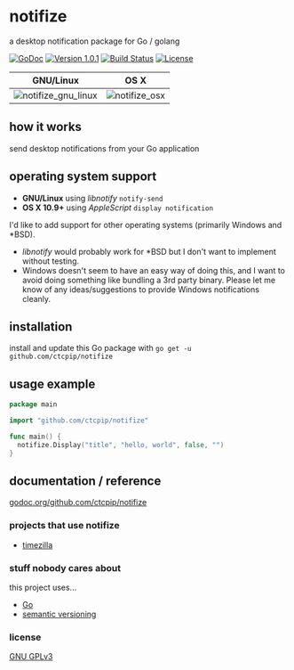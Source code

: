 # notifize

a desktop notification package for Go / golang

[![GoDoc](https://godoc.org/github.com/ctcpip/notifize?status.svg)](http://godoc.org/github.com/ctcpip/notifize)
[![Version 1.0.1](https://img.shields.io/badge/version-1.0.1-blue.svg)](http://github.com/ctcpip/notifize/releases/latest)
[![Build Status](https://img.shields.io/travis/ctcpip/notifize.svg)](http://travis-ci.org/ctcpip/notifize)
[![License](https://img.shields.io/badge/license-GNU%20GPLv3-blue.svg)](./LICENSE)

| GNU/Linux | OS X |
|:-------------:|:-------------:|
|![notifize_gnu_linux](https://cloud.githubusercontent.com/assets/15326526/16973882/1c794dbc-4dfd-11e6-9136-78f6b7760914.png)|![notifize_osx](https://cloud.githubusercontent.com/assets/15326526/16973883/1c7fe456-4dfd-11e6-9551-7a8b527b8ec6.png)|

## how it works

send desktop notifications from your Go application

## operating system support

* __GNU/Linux__ using _libnotify_ `notify-send`
* __OS X 10.9+__ using _AppleScript_ `display notification`

I'd like to add support for other operating systems (primarily Windows and \*BSD).

* _libnotify_ would probably work for \*BSD but I don't want to implement without testing.
* Windows doesn't seem to have an easy way of doing this, and I want to avoid doing something like bundling a 3rd party binary.  Please let me know of any ideas/suggestions to provide Windows notifications cleanly.

## installation

install and update this Go package with `go get -u github.com/ctcpip/notifize`

## usage example

~~~ go
package main

import "github.com/ctcpip/notifize"

func main() {
  notifize.Display("title", "hello, world", false, "")
}
~~~

## documentation / reference

[godoc.org/github.com/ctcpip/notifize](http://godoc.org/github.com/ctcpip/notifize)

### projects that use notifize

* [timezilla](http://github.com/ctcpip/timezilla)

### stuff nobody cares about

this project uses...

* [Go](http://golang.org)
* [semantic versioning](http://semver.org/)

### license

[GNU GPLv3](http://www.gnu.org/licenses/gpl-3.0.en.html)
